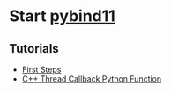 # Start [pybind11]

[pybind11]: https://github.com/pybind/pybind11

## Tutorials

* [First Steps](docs/first_steps.md)
* [C++ Thread Callback Python Function](docs/cpp_thread_callback_python_function.md)
